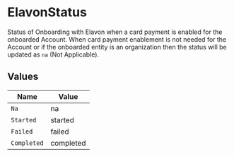 # ElavonStatus

Status of Onboarding with Elavon when a card payment is enabled for the onboarded Account. When card payment enablement is not needed for the Account or if the onboarded entity is an organization then the status will be updated as `na` (Not Applicable).


## Values

| Name        | Value       |
| ----------- | ----------- |
| `Na`        | na          |
| `Started`   | started     |
| `Failed`    | failed      |
| `Completed` | completed   |